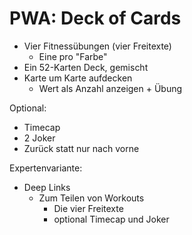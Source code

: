 # PWA: Deck of Cards

* Vier Fitnessübungen (vier Freitexte)
    * Eine pro "Farbe"
* Ein 52-Karten Deck, gemischt
* Karte um Karte aufdecken
    * Wert als Anzahl anzeigen + Übung

Optional:
* Timecap
* 2 Joker
* Zurück statt nur nach vorne

Expertenvariante:
* Deep Links
    * Zum Teilen von Workouts
        * Die vier Freitexte
        * optional Timecap und Joker